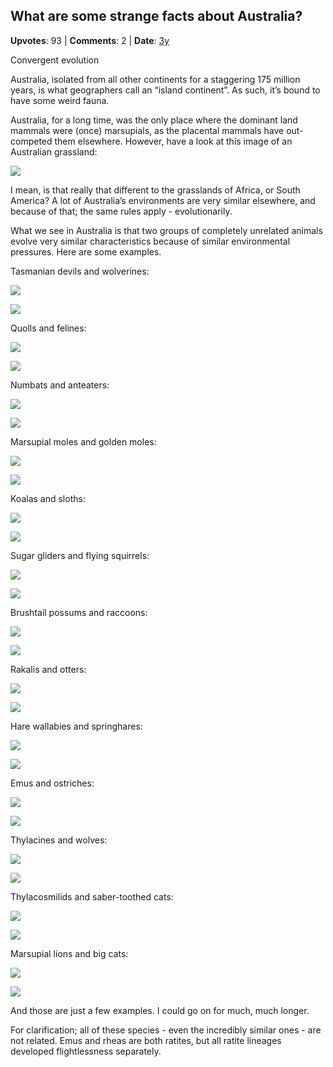 ## What are some strange facts about Australia?
    
**Upvotes**: 93 | **Comments**: 2 | **Date**: [3y](https://www.quora.com/What-are-some-strange-facts-about-Australia/answer/Gary-Meaney)

Convergent evolution

Australia, isolated from all other continents for a staggering 175 million years, is what geographers call an “island continent”. As such, it’s bound to have some weird fauna.

Australia, for a long time, was the only place where the dominant land mammals were (once) marsupials, as the placental mammals have out-competed them elsewhere. However, have a look at this image of an Australian grassland:

![](https://qph.fs.quoracdn.net/main-qimg-b856c162edcde404c79063c6588e0226-lq)

I mean, is that really that different to the grasslands of Africa, or South America? A lot of Australia’s environments are very similar elsewhere, and because of that; the same rules apply - evolutionarily.

What we see in Australia is that two groups of completely unrelated animals evolve very similar characteristics because of similar environmental pressures. Here are some examples.

Tasmanian devils and wolverines:

![](https://qph.fs.quoracdn.net/main-qimg-242c2e87f50a1f9fb1d678056ddd2f2f.webp)

![](https://qph.fs.quoracdn.net/main-qimg-7c7568fa0cf1d6874a942298b694bd12)

Quolls and felines:

![](https://qph.fs.quoracdn.net/main-qimg-73851b3a22865e9050927b6559dabbae.webp)

![](https://qph.fs.quoracdn.net/main-qimg-6c44d04d9b568ec13905c06b6580a510-lq)

Numbats and anteaters:

![](https://qph.fs.quoracdn.net/main-qimg-a89ae82716d411a3e0eec4351197e59c-lq)

![](https://qph.fs.quoracdn.net/main-qimg-4506f27e720f316895be0f1aa0528355-lq)

Marsupial moles and golden moles:

![](https://qph.fs.quoracdn.net/main-qimg-2a26ebcf79b438acb1247decf8fd9e64-lq)

![](https://qph.fs.quoracdn.net/main-qimg-1ca21379b17f0cf3e5875e92e96f9a24-lq)

Koalas and sloths:

![](https://qph.fs.quoracdn.net/main-qimg-1683e5146cc73a7fef77e14ade199da8-lq)

![](https://qph.fs.quoracdn.net/main-qimg-2fde70e1495b2b828d5d0b3656a1a5e7-lq)

Sugar gliders and flying squirrels:

![](https://qph.fs.quoracdn.net/main-qimg-e47148ed0d6a53de8f5449fa582e206c-lq)

![](https://qph.fs.quoracdn.net/main-qimg-b021ed31355d35e81910b9cb2feeb3e2)

Brushtail possums and raccoons:

![](https://qph.fs.quoracdn.net/main-qimg-0f1bb5ac6a52fbf062d2710582356719-lq)

![](https://qph.fs.quoracdn.net/main-qimg-256a3328f2a5acece41a3d728c42c83f-lq)

Rakalis and otters:

![](https://qph.fs.quoracdn.net/main-qimg-d03f104f23cdbc2a40d7cbf6ef7b8f6b-lq)

![](https://qph.fs.quoracdn.net/main-qimg-9642f9966388c4d523f1067483eed877-lq)

Hare wallabies and springhares:

![](https://qph.fs.quoracdn.net/main-qimg-6d60faed932a575b5678331ca89941b8-lq)

![](https://qph.fs.quoracdn.net/main-qimg-162dd63052c029350fb3cad60210a8da-lq)

Emus and ostriches:

![](https://qph.fs.quoracdn.net/main-qimg-92b4cf0df7649428fab20058093ae6e9-lq)

![](https://qph.fs.quoracdn.net/main-qimg-f861ac42a1bc8018cba9e00e9c0fa60f-lq)

Thylacines and wolves:

![](https://qph.fs.quoracdn.net/main-qimg-673a4c8828860be3a52ff751cc827c1d-lq)

![](https://qph.fs.quoracdn.net/main-qimg-612a415d71810ecc124122516bd5b4c8-lq)

Thylacosmilids and saber-toothed cats:

![](https://qph.fs.quoracdn.net/main-qimg-29044c500ad36c2f586415928a2f1958.webp)

![](https://qph.fs.quoracdn.net/main-qimg-460f74942db31c61fb020386a37c2626-lq)

Marsupial lions and big cats:

![](https://qph.fs.quoracdn.net/main-qimg-65246f59e004405e2cd2943a28a49035-lq)

![](https://qph.fs.quoracdn.net/main-qimg-1262f97037463eae30bd1698ebeb1861-lq)

And those are just a few examples. I could go on for much, much longer.

For clarification; all of these species - even the incredibly similar ones - are not related. Emus and rheas are both ratites, but all ratite lineages developed flightlessness separately.

